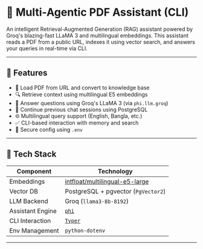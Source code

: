 # 🤖 Multi-Agentic PDF Assistant (CLI)

An intelligent Retrieval-Augmented Generation (RAG) assistant powered by Groq's blazing-fast LLaMA 3 and multilingual embeddings. This assistant reads a PDF from a public URL, indexes it using vector search, and answers your queries in real-time via CLI.

---

## 🚀 Features

- 📄 Load PDF from URL and convert to knowledge base
- 🔍 Retrieve context using multilingual E5 embeddings
- 🧠 Answer questions using Groq's LLaMA 3 (via `phi.llm.groq`)
- 💬 Continue previous chat sessions using PostgreSQL
- 🌐 Multilingual query support (English, Bangla, etc.)
- ✅ CLI-based interaction with memory and search
- 🔐 Secure config using `.env`

---

## 🧪 Tech Stack

| Component         | Technology                                |
|------------------|-------------------------------------------|
| Embeddings        | [intfloat/multilingual-e5-large](https://huggingface.co/intfloat/multilingual-e5-large) |
| Vector DB         | PostgreSQL + pgvector (`PgVector2`)       |
| LLM Backend       | Groq (`llama3-8b-8192`)                   |
| Assistant Engine  | [`phi`](https://github.com/premai-io/phi) |
| CLI Interaction   | [`Typer`](https://typer.tiangolo.com/)   |
| Env Management    | `python-dotenv`                          |

---